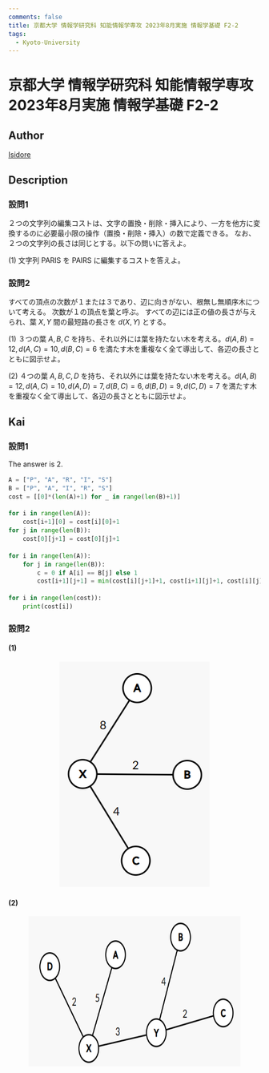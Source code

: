 ```yaml
---
comments: false
title: 京都大学 情報学研究科 知能情報学専攻 2023年8月実施 情報学基礎 F2-2
tags:
  - Kyoto-University
---
```

# 京都大学 情報学研究科 知能情報学専攻 2023年8月実施 情報学基礎 F2-2

## **Author**
[Isidore](https://github.com/heacsing)

## **Description**
### 設問1
２つの文字列の編集コストは、文字の置換・削除・挿入により、一方を他方に変換するのに必要最小限の操作（置換・削除・挿入）の数で定義できる。
なお、２つの文字列の長さは同じとする。以下の問いに答えよ。

(1) 文字列 PARIS を PAIRS に編集するコストを答えよ。

### 設問2
すべての頂点の次数が１または３であり、辺に向きがない、根無し無順序木について考える。
次数が１の頂点を葉と呼ぶ。
すべての辺には正の値の長さが与えられ、葉 $X, Y$ 間の最短路の長さを $d(X, Y)$ とする。

(1) ３つの葉 $A, B, C$ を持ち、それ以外には葉を持たない木を考える。$d(A, B)=12, d(A,C)=10, d(B, C)=6$ を満たす木を重複なく全て導出して、各辺の長さとともに図示せよ。

(2) ４つの葉 $A, B, C, D$ を持ち、それ以外には葉を持たない木を考える。$d(A, B)=12, d(A,C)=10, d(A,D)=7, d(B, C)=6, d(B,D)=9, d(C,D)=7$ を満たす木を重複なく全て導出して、各辺の長さとともに図示せよ。

## **Kai**
### 設問1
The answer is $2$.

```python
A = ["P", "A", "R", "I", "S"]
B = ["P", "A", "I", "R", "S"]
cost = [[0]*(len(A)+1) for _ in range(len(B)+1)]

for i in range(len(A)):
    cost[i+1][0] = cost[i][0]+1
for j in range(len(B)):
    cost[0][j+1] = cost[0][j]+1

for i in range(len(A)):
    for j in range(len(B)):
        c = 0 if A[i] == B[j] else 1
        cost[i+1][j+1] = min(cost[i][j+1]+1, cost[i+1][j]+1, cost[i][j]+c)

for i in range(len(cost)):
    print(cost[i])
```

### 設問2
#### (1)

<figure style="text-align:center;">
  <img src="https://raw.githubusercontent.com/Myyura/the_kai_project_assets/main/kakomonn/kyoto_university/informatics/ist_202308_kiso_f2_2_p1.png" width="300" height="450" alt=""/>
</figure>

#### (2)

<figure style="text-align:center;">
  <img src="https://raw.githubusercontent.com/Myyura/the_kai_project_assets/main/kakomonn/kyoto_university/informatics/ist_202308_kiso_f2_2_p2.png" width="600" height="300" alt=""/>
</figure>